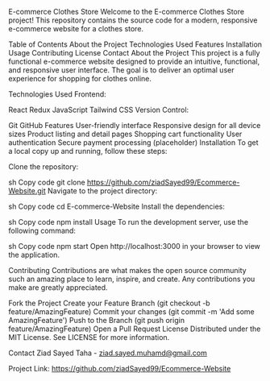 E-commerce Clothes Store
Welcome to the E-commerce Clothes Store project! This repository contains the source code for a modern, responsive e-commerce website for a clothes store.

Table of Contents
About the Project
Technologies Used
Features
Installation
Usage
Contributing
License
Contact
About the Project
This project is a fully functional e-commerce website designed to provide an intuitive, functional, and responsive user interface. The goal is to deliver an optimal user experience for shopping for clothes online.

Technologies Used
Frontend:

React
Redux
JavaScript
Tailwind CSS
Version Control:

Git
GitHub
Features
User-friendly interface
Responsive design for all device sizes
Product listing and detail pages
Shopping cart functionality
User authentication
Secure payment processing (placeholder)
Installation
To get a local copy up and running, follow these steps:

Clone the repository:

sh
Copy code
git clone https://github.com/ziadSayed99/Ecommerce-Website.git
Navigate to the project directory:

sh
Copy code
cd E-commerce-Website
Install the dependencies:

sh
Copy code
npm install
Usage
To run the development server, use the following command:

sh
Copy code
npm start
Open http://localhost:3000 in your browser to view the application.

Contributing
Contributions are what makes the open source community such an amazing place to learn, inspire, and create. Any contributions you make are greatly appreciated.

Fork the Project
Create your Feature Branch (git checkout -b feature/AmazingFeature)
Commit your changes (git commit -m 'Add some AmazingFeature')
Push to the Branch (git push origin feature/AmazingFeature)
Open a Pull Request
License
Distributed under the MIT License. See LICENSE for more information.

Contact
Ziad Sayed Taha - ziad.sayed.muhamd@gmail.com

Project Link: https://github.com/ziadSayed99/Ecommerce-Website

